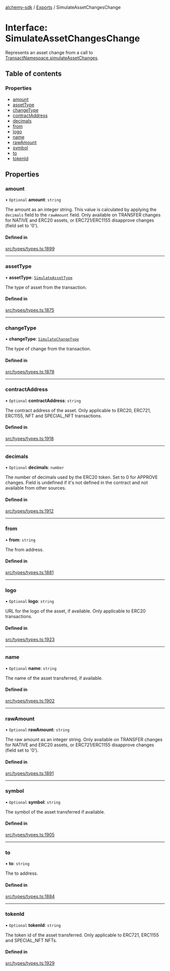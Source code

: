 [alchemy-sdk](../README.md) / [Exports](../modules.md) / SimulateAssetChangesChange

# Interface: SimulateAssetChangesChange

Represents an asset change from a call to
[TransactNamespace.simulateAssetChanges](../classes/TransactNamespace.md#simulateassetchanges).

## Table of contents

### Properties

- [amount](SimulateAssetChangesChange.md#amount)
- [assetType](SimulateAssetChangesChange.md#assettype)
- [changeType](SimulateAssetChangesChange.md#changetype)
- [contractAddress](SimulateAssetChangesChange.md#contractaddress)
- [decimals](SimulateAssetChangesChange.md#decimals)
- [from](SimulateAssetChangesChange.md#from)
- [logo](SimulateAssetChangesChange.md#logo)
- [name](SimulateAssetChangesChange.md#name)
- [rawAmount](SimulateAssetChangesChange.md#rawamount)
- [symbol](SimulateAssetChangesChange.md#symbol)
- [to](SimulateAssetChangesChange.md#to)
- [tokenId](SimulateAssetChangesChange.md#tokenid)

## Properties

### amount

• `Optional` **amount**: `string`

The amount as an integer string. This value is calculated by applying the
`decimals` field to the `rawAmount` field. Only available on TRANSFER
changes for NATIVE and ERC20 assets, or ERC721/ERC1155 disapprove changes
(field set to '0').

#### Defined in

[src/types/types.ts:1899](https://github.com/alchemyplatform/alchemy-sdk-js/blob/a162d40/src/types/types.ts#L1899)

___

### assetType

• **assetType**: [`SimulateAssetType`](../enums/SimulateAssetType.md)

The type of asset from the transaction.

#### Defined in

[src/types/types.ts:1875](https://github.com/alchemyplatform/alchemy-sdk-js/blob/a162d40/src/types/types.ts#L1875)

___

### changeType

• **changeType**: [`SimulateChangeType`](../enums/SimulateChangeType.md)

The type of change from the transaction.

#### Defined in

[src/types/types.ts:1878](https://github.com/alchemyplatform/alchemy-sdk-js/blob/a162d40/src/types/types.ts#L1878)

___

### contractAddress

• `Optional` **contractAddress**: `string`

The contract address of the asset. Only applicable to ERC20, ERC721,
ERC1155, NFT and SPECIAL_NFT transactions.

#### Defined in

[src/types/types.ts:1918](https://github.com/alchemyplatform/alchemy-sdk-js/blob/a162d40/src/types/types.ts#L1918)

___

### decimals

• `Optional` **decimals**: `number`

The number of decimals used by the ERC20 token. Set to 0 for APPROVE
changes. Field is undefined if it's not defined in the contract and not
available from other sources.

#### Defined in

[src/types/types.ts:1912](https://github.com/alchemyplatform/alchemy-sdk-js/blob/a162d40/src/types/types.ts#L1912)

___

### from

• **from**: `string`

The from address.

#### Defined in

[src/types/types.ts:1881](https://github.com/alchemyplatform/alchemy-sdk-js/blob/a162d40/src/types/types.ts#L1881)

___

### logo

• `Optional` **logo**: `string`

URL for the logo of the asset, if available. Only applicable to ERC20 transactions.

#### Defined in

[src/types/types.ts:1923](https://github.com/alchemyplatform/alchemy-sdk-js/blob/a162d40/src/types/types.ts#L1923)

___

### name

• `Optional` **name**: `string`

The name of the asset transferred, if available.

#### Defined in

[src/types/types.ts:1902](https://github.com/alchemyplatform/alchemy-sdk-js/blob/a162d40/src/types/types.ts#L1902)

___

### rawAmount

• `Optional` **rawAmount**: `string`

The raw amount as an integer string. Only available on TRANSFER changes for
NATIVE and ERC20 assets, or ERC721/ERC1155 disapprove changes (field set to
'0').

#### Defined in

[src/types/types.ts:1891](https://github.com/alchemyplatform/alchemy-sdk-js/blob/a162d40/src/types/types.ts#L1891)

___

### symbol

• `Optional` **symbol**: `string`

The symbol of the asset transferred if available.

#### Defined in

[src/types/types.ts:1905](https://github.com/alchemyplatform/alchemy-sdk-js/blob/a162d40/src/types/types.ts#L1905)

___

### to

• **to**: `string`

The to address.

#### Defined in

[src/types/types.ts:1884](https://github.com/alchemyplatform/alchemy-sdk-js/blob/a162d40/src/types/types.ts#L1884)

___

### tokenId

• `Optional` **tokenId**: `string`

The token id of the asset transferred. Only applicable to ERC721,
ERC1155 and SPECIAL_NFT NFTs.

#### Defined in

[src/types/types.ts:1929](https://github.com/alchemyplatform/alchemy-sdk-js/blob/a162d40/src/types/types.ts#L1929)
